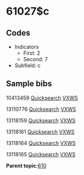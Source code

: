 # 61027$c

## Codes

-   Indicators
    -   First: 2
    -   Second: 7
-   Subfield: c

## Sample bibs

10413459 [Quicksearch](https://search.library.yale.edu/catalog/10413459) [VXWS](http://prodorbis.library.yale.edu:7014/vxws/GetHoldingsService?bibId=10413459)

13110776 [Quicksearch](https://search.library.yale.edu/catalog/13110776) [VXWS](http://prodorbis.library.yale.edu:7014/vxws/GetHoldingsService?bibId=13110776)

13118159 [Quicksearch](https://search.library.yale.edu/catalog/13118159) [VXWS](http://prodorbis.library.yale.edu:7014/vxws/GetHoldingsService?bibId=13118159)

13118161 [Quicksearch](https://search.library.yale.edu/catalog/13118161) [VXWS](http://prodorbis.library.yale.edu:7014/vxws/GetHoldingsService?bibId=13118161)

13118164 [Quicksearch](https://search.library.yale.edu/catalog/13118164) [VXWS](http://prodorbis.library.yale.edu:7014/vxws/GetHoldingsService?bibId=13118164)

13118165 [Quicksearch](https://search.library.yale.edu/catalog/13118165) [VXWS](http://prodorbis.library.yale.edu:7014/vxws/GetHoldingsService?bibId=13118165)

**Parent topic:**[610](../../tags/610/610.md)

